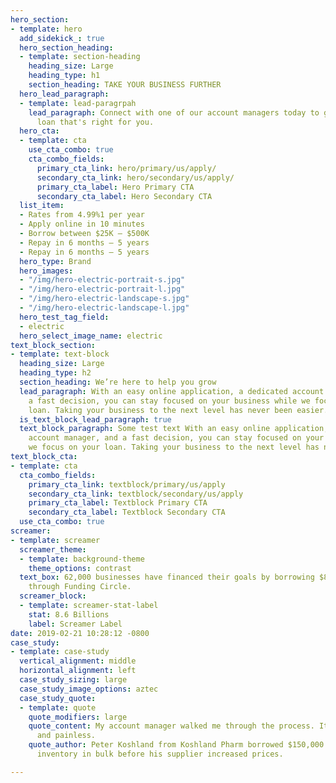 ```yaml
---
hero_section:
- template: hero
  add_sidekick_: true
  hero_section_heading:
  - template: section-heading
    heading_size: Large
    heading_type: h1
    section_heading: TAKE YOUR BUSINESS FURTHER
  hero_lead_paragraph:
  - template: lead-paragrpah
    lead_paragraph: Connect with one of our account managers today to get a business
      loan that's right for you.
  hero_cta:
  - template: cta
    use_cta_combo: true
    cta_combo_fields:
      primary_cta_link: hero/primary/us/apply/
      secondary_cta_link: hero/secondary/us/apply/
      primary_cta_label: Hero Primary CTA
      secondary_cta_label: Hero Secondary CTA
  list_item:
  - Rates from 4.99%1 per year
  - Apply online in 10 minutes
  - Borrow between $25K — $500K
  - Repay in 6 months — 5 years
  - Repay in 6 months — 5 years
  hero_type: Brand
  hero_images:
  - "/img/hero-electric-portrait-s.jpg"
  - "/img/hero-electric-portrait-l.jpg"
  - "/img/hero-electric-landscape-s.jpg"
  - "/img/hero-electric-landscape-l.jpg"
  hero_test_tag_field:
  - electric
  hero_select_image_name: electric
text_block_section:
- template: text-block
  heading_size: Large
  heading_type: h2
  section_heading: We’re here to help you grow
  lead_paragraph: With an easy online application, a dedicated account manager, and
    a fast decision, you can stay focused on your business while we focus on your
    loan. Taking your business to the next level has never been easier.
  is_text_block_lead_paragraph: true
  text_block_paragraph: Some test text With an easy online application, a dedicated
    account manager, and a fast decision, you can stay focused on your business while
    we focus on your loan. Taking your business to the next level has never been easier.
text_block_cta:
- template: cta
  cta_combo_fields:
    primary_cta_link: textblock/primary/us/apply
    secondary_cta_link: textblock/secondary/us/apply
    primary_cta_label: Textblock Primary CTA
    secondary_cta_label: Textblock Secondary CTA
  use_cta_combo: true
screamer:
- template: screamer
  screamer_theme:
  - template: background-theme
    theme_options: contrast
  text_box: 62,000 businesses have financed their goals by borrowing $8.6 billion
    through Funding Circle.
  screamer_block:
  - template: screamer-stat-label
    stat: 8.6 Billions
    label: Screamer Label
date: 2019-02-21 10:28:12 -0800
case_study:
- template: case-study
  vertical_alignment: middle
  horizontal_alignment: left
  case_study_sizing: large
  case_study_image_options: aztec
  case_study_quote:
  - template: quote
    quote_modifiers: large
    quote_content: My account manager walked me through the process. It was very seamless
      and painless.
    quote_author: Peter Koshland from Koshland Pharm borrowed $150,000 to purchase
      inventory in bulk before his supplier increased prices.

---
```

